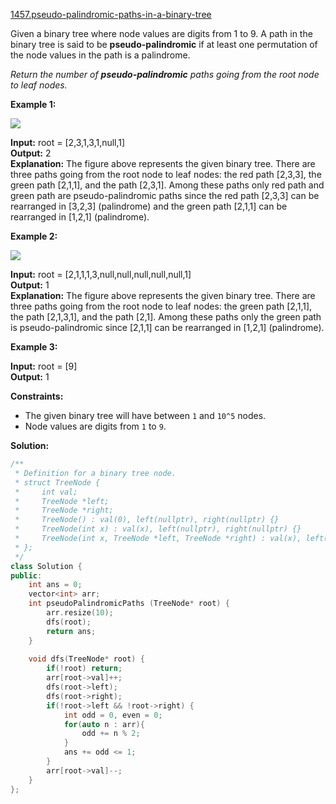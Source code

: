 [1457.pseudo-palindromic-paths-in-a-binary-tree](https://leetcode.com/problems/pseudo-palindromic-paths-in-a-binary-tree/)  

Given a binary tree where node values are digits from 1 to 9. A path in the binary tree is said to be **pseudo-palindromic** if at least one permutation of the node values in the path is a palindrome.

_Return the number of **pseudo-palindromic** paths going from the root node to leaf nodes._

**Example 1:**

![](https://assets.leetcode.com/uploads/2020/05/06/palindromic_paths_1.png)

  
**Input:** root = \[2,3,1,3,1,null,1\]  
**Output:** 2   
**Explanation:** The figure above represents the given binary tree. There are three paths going from the root node to leaf nodes: the red path \[2,3,3\], the green path \[2,1,1\], and the path \[2,3,1\]. Among these paths only red path and green path are pseudo-palindromic paths since the red path \[2,3,3\] can be rearranged in \[3,2,3\] (palindrome) and the green path \[2,1,1\] can be rearranged in \[1,2,1\] (palindrome).  

**Example 2:**

**![](https://assets.leetcode.com/uploads/2020/05/07/palindromic_paths_2.png)**

  
**Input:** root = \[2,1,1,1,3,null,null,null,null,null,1\]  
**Output:** 1   
**Explanation:** The figure above represents the given binary tree. There are three paths going from the root node to leaf nodes: the green path \[2,1,1\], the path \[2,1,3,1\], and the path \[2,1\]. Among these paths only the green path is pseudo-palindromic since \[2,1,1\] can be rearranged in \[1,2,1\] (palindrome).  

**Example 3:**

  
**Input:** root = \[9\]  
**Output:** 1  

**Constraints:**

*   The given binary tree will have between `1` and `10^5` nodes.
*   Node values are digits from `1` to `9`.  



**Solution:**  

```cpp
/**
 * Definition for a binary tree node.
 * struct TreeNode {
 *     int val;
 *     TreeNode *left;
 *     TreeNode *right;
 *     TreeNode() : val(0), left(nullptr), right(nullptr) {}
 *     TreeNode(int x) : val(x), left(nullptr), right(nullptr) {}
 *     TreeNode(int x, TreeNode *left, TreeNode *right) : val(x), left(left), right(right) {}
 * };
 */
class Solution {
public:
    int ans = 0;
    vector<int> arr;
    int pseudoPalindromicPaths (TreeNode* root) {
        arr.resize(10);
        dfs(root);
        return ans;
    }
    
    void dfs(TreeNode* root) {
        if(!root) return;
        arr[root->val]++;
        dfs(root->left);
        dfs(root->right);
        if(!root->left && !root->right) {
            int odd = 0, even = 0;
            for(auto n : arr){
                odd += n % 2;
            }
            ans += odd <= 1;
        }
        arr[root->val]--;
    }
};
```
      